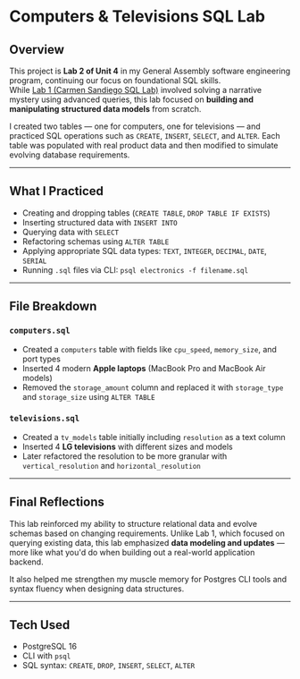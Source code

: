 # Computers & Televisions SQL Lab 

## Overview

This project is **Lab 2 of Unit 4** in my General Assembly software engineering program, continuing our focus on foundational SQL skills.  
While [Lab 1 (Carmen Sandiego SQL Lab)](https://github.com/ajungers-ga/sql-lab-carmen) involved solving a narrative mystery using advanced queries, this lab focused on **building and manipulating structured data models** from scratch.

I created two tables — one for computers, one for televisions — and practiced SQL operations such as `CREATE`, `INSERT`, `SELECT`, and `ALTER`. Each table was populated with real product data and then modified to simulate evolving database requirements.

---

## What I Practiced

- Creating and dropping tables (`CREATE TABLE`, `DROP TABLE IF EXISTS`)
- Inserting structured data with `INSERT INTO`
- Querying data with `SELECT`
- Refactoring schemas using `ALTER TABLE`
- Applying appropriate SQL data types: `TEXT`, `INTEGER`, `DECIMAL`, `DATE`, `SERIAL`
- Running `.sql` files via CLI: `psql electronics -f filename.sql`

---

## File Breakdown

### `computers.sql`
- Created a `computers` table with fields like `cpu_speed`, `memory_size`, and port types
- Inserted 4 modern **Apple laptops** (MacBook Pro and MacBook Air models)
- Removed the `storage_amount` column and replaced it with `storage_type` and `storage_size` using `ALTER TABLE`

### `televisions.sql`
- Created a `tv_models` table initially including `resolution` as a text column
- Inserted 4 **LG televisions** with different sizes and models
- Later refactored the resolution to be more granular with `vertical_resolution` and `horizontal_resolution`

---

## Final Reflections

This lab reinforced my ability to structure relational data and evolve schemas based on changing requirements. Unlike Lab 1, which focused on querying existing data, this lab emphasized **data modeling and updates** — more like what you'd do when building out a real-world application backend.

It also helped me strengthen my muscle memory for Postgres CLI tools and syntax fluency when designing data structures.

---

## Tech Used

- PostgreSQL 16
- CLI with `psql`
- SQL syntax: `CREATE`, `DROP`, `INSERT`, `SELECT`, `ALTER`

